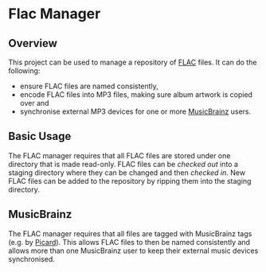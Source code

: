 # Flac Manager 

## Overview

This project can be used to manage a repository of [FLAC](http://flac.sourceforge.net/) files. It can do the following:

* ensure FLAC files are named consistently,
* encode FLAC files into MP3 files, making sure album artwork is copied over and
* synchronise external MP3 devices for one or more [MusicBrainz](http://musicbrainz.org) users.

## Basic Usage

The FLAC manager requires that all FLAC files are stored under one directory that is made read-only. FLAC files can be _checked out_ into a staging directory where they can be changed and then _checked in_. New FLAC files can be added to the repository by ripping them into the staging directory.

## MusicBrainz

The FLAC manager requires that all files are tagged with MusicBrainz tags (e.g. by [Picard](http://musicbrainz.org/doc/MusicBrainz_Picard)). This allows FLAC files to then be named consistently and allows more than one MusicBrainz user to keep their external music devices synchronised.
